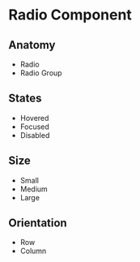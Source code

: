 # Radio Component

## Anatomy

- Radio
- Radio Group

## States

- Hovered
- Focused
- Disabled

## Size

- Small
- Medium
- Large

## Orientation

- Row
- Column
